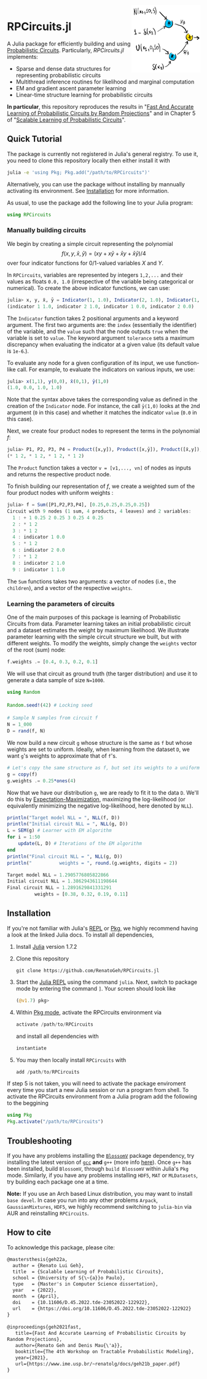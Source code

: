 <img align="right" width="180px" src="logo.png">

RPCircuits.jl
=============

A Julia package for efficiently building and using [Probabilistic Circuits][probcirc20]. Particularly,
*RPCircuits.jl* implements:

* Sparse and dense data structures for representing probabilistic circuits
* Multithread inference routines for likelihood and marginal computation   
* EM and gradient ascent parameter learning
* Linear-time structure learning for probabilistic circuits

**In particular**, this repository reproduces the results in "[Fast And Accurate
Learning of Probabilistic Circuits by Random Projections][link_article]" and in Chapter 5 of "[Scalable
Learning of Probabilistic Circuits][link_msc]".

[link_msc]: https://www.teses.usp.br/teses/disponiveis/45/45134/tde-23052022-122922/en.php
[link_article]: https://www.ime.usp.br/~renatolg/docs/geh21b_paper.pdf
[probcirc20]: http://starai.cs.ucla.edu/papers/ProbCirc20.pdf

## Quick Tutorial

The package is currently not registered in Julia's general registry. 
To use it, you need to clone this repository locally then either install it with 
```bash
julia -e 'using Pkg; Pkg.add("/path/to/RPCircuits")'
```

Alternatively, you can use the package without installing by mannually activating its environment. 
See [Installation](#installation) for more information.

As usual, to use the package add the following line to your Julia program:

```julia
using RPCircuits
```

### Manually building circuits

We begin by creating a simple circuit representing the polynomial
$$ f(x,y,\bar{x},\bar{y}) = (xy + x\bar{y} + \bar{x}y + \bar{x}\bar{y})/4 $$
over four indicator functions for 0/1-valued variables $X$ and $Y$.

In `RPCircuits`, variables are represented by integers `1,2,...` and their values as floats `0.0, 1.0` (irrespective of the variable being categorical or numerical). To create the above indicator functions, we can use:
```julia
julia> x, y, x̄, ȳ = Indicator(1, 1.0), Indicator(2, 1.0), Indicator(1, 0.0), Indicator(2, 0.0)
(indicator 1 1.0, indicator 2 1.0, indicator 1 0.0, indicator 2 0.0)
```
The `Indicator` function takes 2 positional arguments and a keyword argument. The first two
arguments are: the `index` (essentially the identifier) of the variable, and the `value` such that
the node outputs `true` when the variable is set to `value`. The keyword argument `tolerance` sets
a maximum discrepancy when evaluating the indicator at a given value (its default value is
`1e-6`.).

To evaluate any node for a given configuration of its input, we use function-like call. For example, 
to evaluate the indicators on various inputs, we use:
```julia
julia> x(1,1), y(0,0), x̄(0,1), ȳ(1,0)
(1.0, 0.0, 1.0, 1.0)
```
Note that the syntax above takes the corresponding value as defined in the creation of the `Indicator` node. 
For instance, the call `ȳ(1,0)` looks at the `2`nd argument (`0` in this case) and whether 
it matches the indicator `value` (`0.0` in this case). 

Next, we create four product nodes to represent the terms in the polynomial $f$:
```julia
julia> P1, P2, P3, P4 = Product([x,y]), Product([x,ȳ]), Product([x̄,y]), Product([x̄,ȳ])
(* 1 2, * 1 2, * 1 2, * 1 2)
```
The `Product` function takes a vector `v = [v1,..., vn]` of nodes as inputs and returns the respective product
node.

To finish building our representation of $f$, we create a weighted sum of the four product nodes with uniform weights :
```julia
julia> f = Sum([P1,P2,P3,P4], [0.25,0.25,0.25,0.25])
Circuit with 9 nodes (1 sum, 4 products, 4 leaves) and 2 variables:
  1 : + 1 0.25 2 0.25 3 0.25 4 0.25
  2 : * 1 2
  3 : * 1 2
  4 : indicator 1 0.0
  5 : * 1 2
  6 : indicator 2 0.0
  7 : * 1 2
  8 : indicator 2 1.0
  9 : indicator 1 1.0
```

The `Sum` functions takes two arguments: a vector of nodes (i.e., the `children`), and a vector of
the respective `weights`.

### Learning the parameters of circuits

One of the main purposes of this package is learning of Probabilistic Circuits from data. 
Parameter learning takes an initial probabilistic circuit and a dataset estimates the weight by maximum likelihood. 
We illustrate parameter learning with the simple circuit structure we built, but with different weights.
To modify the weights, simply change the `weights` vector of the root (sum) node:
```julia
f.weights .= [0.4, 0.3, 0.2, 0.1]
```
We will use that circuit as ground truth (the targer distribution) and use it to generate a data sample of size `N=1000`.
```julia
using Random

Random.seed!(42) # Locking seed

# Sample N samples from circuit f
N = 1_000
D = rand(f, N)
```

We now build a new circuit `g` whose structure is the same as `f` but whose weights are set
to uniform. Ideally, when learning from the dataset `D`, we want `g`'s weights to approximate that of `f`'s.
```julia
# Let's copy the same structure as f, but set its weights to a uniform
g = copy(f)
g.weights .= 0.25*ones(4)
```

Now that we have our distribution `g`, we are ready to fit it to the data `D`. We'll do this by
[Expectation-Maximization][em-spns], maximizing the log-likelihood (or equivalently minimizing the
negative log-likelihood, here denoted by `NLL`).

[em-spns]: https://ipa.iwr.uni-heidelberg.de/ipabib/Papers/Desana2016.pdf
```julia
println("Target model NLL = ", NLL(f, D))
println("Initial circuit NLL = ", NLL(g, D))
L = SEM(g) # Learner with EM algorithm
for i = 1:50
    update(L, D) # Iterations of the EM algorithm
end
println("Final circuit NLL = ", NLL(g, D))
println("          weights = ", round.(g.weights, digits = 2))
```
```julia
Target model NLL = 1.2905776805822866
Initial circuit NLL = 1.3862943611198644
Final circuit NLL = 1.2891629841331291
          weights = [0.38, 0.32, 0.19, 0.11]
```

## Installation

If you're not familiar with Julia's [REPL][repl_doc] or [Pkg][pkg_doc], we highly recommend having
a look at the linked Julia docs. To install all dependencies,

1. Install [Julia][julialang] version 1.7.2

2. Clone this repository
   ```
   git clone https://github.com/RenatoGeh/RPCircuits.jl
   ```

3. Start the [Julia REPL][repl_doc] using the command `julia`. Next, switch to package mode by
   entering the command `]`. Your screen should look like

   ```julia
   (@v1.7) pkg>
   ```

4. Within [Pkg mode][pkg_doc], activate the RPCircuits environment via 
   ```julia
   activate /path/to/RPCircuits
   ```
   and install all dependencies with
   ```julia
   instantiate
   ```

5. You may then locally install `RPCircuits` with
   ```julia
   add /path/to/RPCircuits
   ```

If step 5 is not taken, you will need to activate the package enviroment every time you start a new Julia session or 
run a program from shell. To activate the RPCircuits environment from a Julia program add the following to the beggining

```julia
using Pkg
Pkg.activate("/path/to/RPCircuits")
```

## Troubleshooting

If you have any problems installing the [`BlossomV`][blossomv] package dependency, try installing
the latest version of [`gcc`][gcc] **and** `g++` (more info [here][blossomv_build]). Once
`g++` has been installed, build `BlossomV`, through `build BlossomV` within Julia's `Pkg` mode.
Similarly, if you have any problems installing `HDF5`, `MAT` or `MLDatasets`, try building each
package one at a time.

**Note:** If you use an Arch based Linux distribution, you may want to install `base devel`. In
case you run into any other problems `Arpack`, `GaussianMixtures`, `HDF5`, we highly recommend
switching to `julia-bin` via AUR and reinstalling `RPCircuits`.

[julialang]: https://julialang.org/
[repl_doc]: https://docs.julialang.org/en/v1/stdlib/REPL/
[pkg_doc]: https://pkgdocs.julialang.org/v1
[blossomv]: https://github.com/mlewe/BlossomV.jl
[blossomv_build]: https://github.com/mlewe/BlossomV.jl#building
[gcc]: https://gcc.gnu.org/

## How to cite

To acknowledge this package, please cite:
```
@mastersthesis{geh22a,
  author = {Renato Lui Geh},
  title  = {Scalable Learning of Probabilistic Circuits},
  school = {University of S{\~{a}}o Paulo},
  type   = {Master's in Computer Science dissertation},
  year   = {2022},
  month  = {April},
  doi    = {10.11606/D.45.2022.tde-23052022-122922},
  url    = {https://doi.org/10.11606/D.45.2022.tde-23052022-122922}
}

@inproceedings{geh2021fast,
   title={Fast And Accurate Learning of Probabilistic Circuits by Random Projections},
   author={Renato Geh and Denis Mau{\'a}},
   booktitle={The 4th Workshop on Tractable Probabilistic Modeling},
   year={2021},
   url={https://www.ime.usp.br/~renatolg/docs/geh21b_paper.pdf}
}
```

